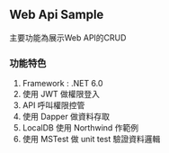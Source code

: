 ## Web Api Sample

主要功能為展示Web API的CRUD

### 功能特色

1. Framework : .NET 6.0
2. 使用 JWT 做權限登入
3. API 呼叫權限控管
4. 使用 Dapper 做資料存取
5. LocalDB 使用 Northwind 作範例
6. 使用 MSTest 做 unit test 驗證資料邏輯
